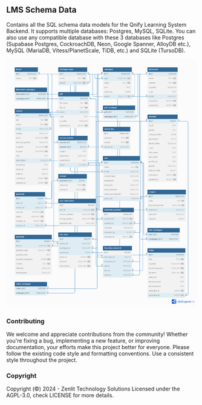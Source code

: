 ## LMS Schema Data

Contains all the SQL schema data models for the Qnify Learning System Backend. It supports multiple databases: Postgres, MySQL, SQLite. You can also use any compatible database with these 3 databases like Postgres (Supabase Postgres, CockroachDB, Neon, Google Spanner, AlloyDB etc.), MySQL (MariaDB, Vitess/PlanetScale, TiDB, etc.) and SQLite (TursoDB).

![Schema Diagram](https://github.com/qnify/lms-schema/blob/main/schema.png?raw=true)

### Contributing
We welcome and appreciate contributions from the community! Whether you're fixing a bug, implementing a new feature, or improving documentation, your efforts make this project better for everyone. Please follow the existing code style and formatting conventions. Use a consistent style throughout the project.

### Copyright
Copyright (©) 2024 - Zenlit Technology Solutions Licensed under the AGPL-3.0, check LICENSE for more details.